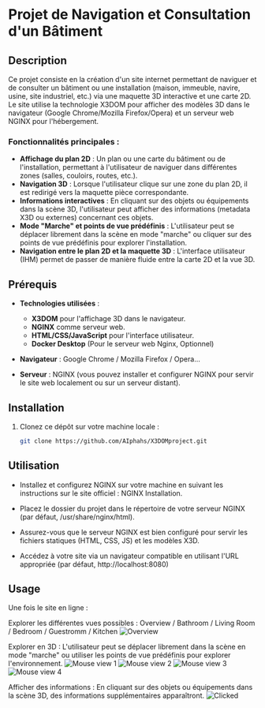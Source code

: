 # Projet de Navigation et Consultation d'un Bâtiment

## Description

Ce projet consiste en la création d'un site internet permettant de naviguer et de consulter un bâtiment ou une installation (maison, immeuble, navire, usine, site industriel, etc.) via une maquette 3D interactive et une carte 2D. Le site utilise la technologie X3DOM pour afficher des modèles 3D dans le navigateur (Google Chrome/Mozilla Firefox/Opera) et un serveur web NGINX pour l'hébergement.

### Fonctionnalités principales :

- **Affichage du plan 2D** : Un plan ou une carte du bâtiment ou de l'installation, permettant à l'utilisateur de naviguer dans différentes zones (salles, couloirs, routes, etc.).
- **Navigation 3D** : Lorsque l'utilisateur clique sur une zone du plan 2D, il est redirigé vers la maquette pièce correspondante.
- **Informations interactives** : En cliquant sur des objets ou équipements dans la scène 3D, l'utilisateur peut afficher des informations (metadata X3D ou externes) concernant ces objets.
- **Mode "Marche" et points de vue prédéfinis** : L'utilisateur peut se déplacer librement dans la scène en mode "marche" ou cliquer sur des points de vue prédéfinis pour explorer l'installation.
- **Navigation entre le plan 2D et la maquette 3D** : L'interface utilisateur (IHM) permet de passer de manière fluide entre la carte 2D et la vue 3D.

## Prérequis

- **Technologies utilisées** :
  - **X3DOM** pour l'affichage 3D dans le navigateur.
  - **NGINX** comme serveur web.
  - **HTML/CSS/JavaScript** pour l'interface utilisateur.
  - **Docker Desktop** (Pour le serveur web Nginx, Optionnel)

- **Navigateur** : Google Chrome / Mozilla Firefox / Opera...

- **Serveur** : NGINX (vous pouvez installer et configurer NGINX pour servir le site web localement ou sur un serveur distant).

## Installation

1. Clonez ce dépôt sur votre machine locale :
   ```bash
   git clone https://github.com/AIphahs/X3DOMproject.git

## Utilisation
- Installez et configurez NGINX sur votre machine en suivant les instructions sur le site officiel : NGINX Installation.

- Placez le dossier du projet dans le répertoire de votre serveur NGINX (par défaut, /usr/share/nginx/html).

- Assurez-vous que le serveur NGINX est bien configuré pour servir les fichiers statiques (HTML, CSS, JS) et les modèles X3D.

- Accédez à votre site via un navigateur compatible en utilisant l'URL appropriée (par défaut, http://localhost:8080)

## Usage
Une fois le site en ligne :

Explorer les différentes vues possibles : Overview / Bathroom / Living Room / Bedroom / Guestromm / Kitchen
![Overview](https://github.com/user-attachments/assets/40649020-919f-4b57-ad3a-97c165f2d25c)

Explorer en 3D : L'utilisateur peut se déplacer librement dans la scène en mode "marche" ou utiliser les points de vue prédéfinis pour explorer l'environnement.
![Mouse view 1](https://github.com/user-attachments/assets/6df5402d-bf52-46c2-b08f-49f0da259b53)
![Mouse view 2](https://github.com/user-attachments/assets/5afa71a3-0120-4ec9-a537-bb26f21d5cb7)
![Mouse view 3](https://github.com/user-attachments/assets/b99f7144-346e-4a89-bff6-424a8d56450d)
![Mouse view 4](https://github.com/user-attachments/assets/38779d61-fd6f-4296-91e6-98feef36f531)


Afficher des informations : En cliquant sur des objets ou équipements dans la scène 3D, des informations supplémentaires apparaîtront.
![Clicked](https://github.com/user-attachments/assets/49f3f648-2743-4fe4-86e6-548d2c9ce31f)



